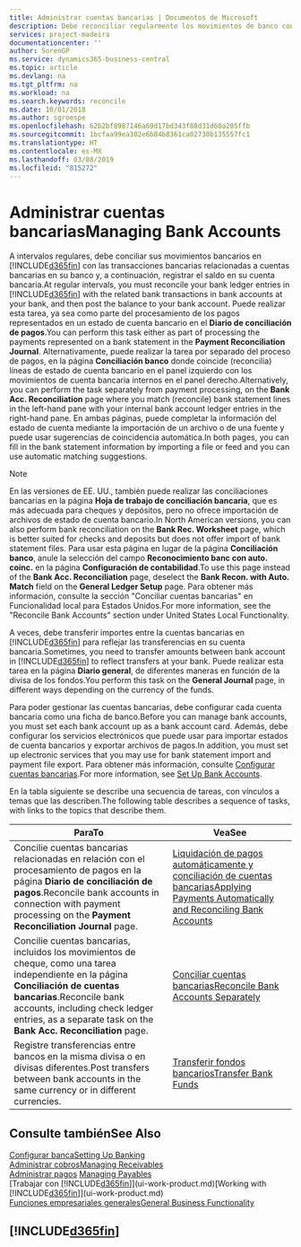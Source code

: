 ```yaml
---
title: Administrar cuentas bancarias | Documentos de Microsoft
description: Debe reconciliar regularmente los movimientos de banco con las transacciones bancarias relacionadas en sus cuentas bancarias.
services: project-madeira
documentationcenter: ''
author: SorenGP
ms.service: dynamics365-business-central
ms.topic: article
ms.devlang: na
ms.tgt_pltfrm: na
ms.workload: na
ms.search.keywords: reconcile
ms.date: 10/01/2018
ms.author: sgroespe
ms.openlocfilehash: 62b2bf8987146a69d17bd343f88d31d60a205ffb
ms.sourcegitcommit: 1bcfaa99ea302e6b84b8361ca02730b135557fc1
ms.translationtype: HT
ms.contentlocale: es-MX
ms.lasthandoff: 03/08/2019
ms.locfileid: "815272"
---
```

# <a name="managing-bank-accounts"></a><span data-ttu-id="87cfb-103">Administrar cuentas bancarias</span><span class="sxs-lookup"><span data-stu-id="87cfb-103">Managing Bank Accounts</span></span>
<span data-ttu-id="87cfb-104">A intervalos regulares, debe conciliar sus movimientos bancarios en [!INCLUDE[d365fin](includes/d365fin_md.md)] con las transacciones bancarias relacionadas a cuentas bancarias en su banco y, a continuación, registrar el saldo en su cuenta bancaria.</span><span class="sxs-lookup"><span data-stu-id="87cfb-104">At regular intervals, you must reconcile your bank ledger entries in [!INCLUDE[d365fin](includes/d365fin_md.md)] with the related bank transactions in bank accounts at your bank, and then post the balance to your bank account.</span></span> <span data-ttu-id="87cfb-105">Puede realizar esta tarea, ya sea como parte del procesamiento de los pagos representados en un estado de cuenta bancario en el **Diario de conciliación de pagos**.</span><span class="sxs-lookup"><span data-stu-id="87cfb-105">You can perform this task either as part of processing the payments represented on a bank statement in the **Payment Reconciliation Journal**.</span></span> <span data-ttu-id="87cfb-106">Alternativamente, puede realizar la tarea por separado del proceso de pagos, en la página **Conciliación banco** donde coincide (reconcilia) líneas de estado de cuenta bancario en el panel izquierdo con los movimientos de cuenta bancaria internos en el panel derecho.</span><span class="sxs-lookup"><span data-stu-id="87cfb-106">Alternatively, you can perform the task separately from payment processing, on the **Bank Acc. Reconciliation** page where you match (reconcile) bank statement lines in the left-hand pane with your internal bank account ledger entries in the right-hand pane.</span></span> <span data-ttu-id="87cfb-107">En ambas páginas, puede completar la información del estado de cuenta mediante la importación de un archivo o de una fuente y puede usar sugerencias de coincidencia automática.</span><span class="sxs-lookup"><span data-stu-id="87cfb-107">In both pages, you can fill in the bank statement information by importing a file or feed and you can use automatic matching suggestions.</span></span>

> [!NOTE]  
> <span data-ttu-id="87cfb-108">En las versiones de EE. UU., también puede realizar las conciliaciones bancarias en la página **Hoja de trabajo de conciliación bancaria**, que es más adecuada para cheques y depósitos, pero no ofrece importación de archivos de estado de cuenta bancario.</span><span class="sxs-lookup"><span data-stu-id="87cfb-108">In North American versions, you can also perform bank reconciliation on the **Bank Rec. Worksheet** page, which is better suited for checks and deposits but does not offer import of bank statement files.</span></span> <span data-ttu-id="87cfb-109">Para usar esta página en lugar de la página **Conciliación banco**, anule la selección del campo **Reconocimiento banc con auto. coinc.** en la página **Configuración de contabilidad**.</span><span class="sxs-lookup"><span data-stu-id="87cfb-109">To use this page instead of the **Bank Acc. Reconciliation** page, deselect the **Bank Recon. with Auto. Match** field on the **General Ledger Setup** page.</span></span> <span data-ttu-id="87cfb-110">Para obtener más información, consulte la sección "Conciliar cuentas bancarias" en Funcionalidad local para Estados Unidos.</span><span class="sxs-lookup"><span data-stu-id="87cfb-110">For more information, see the "Reconcile Bank Accounts" section under United States Local Functionality.</span></span>

<span data-ttu-id="87cfb-111">A veces, debe transferir importes entre la cuentas bancarias en [!INCLUDE[d365fin](includes/d365fin_md.md)] para reflejar las transferencias en su cuenta bancaria.</span><span class="sxs-lookup"><span data-stu-id="87cfb-111">Sometimes, you need to transfer amounts between bank account in [!INCLUDE[d365fin](includes/d365fin_md.md)] to reflect transfers at your bank.</span></span> <span data-ttu-id="87cfb-112">Puede realizar esta tarea en la página **Diario general**, de diferentes maneras en función de la divisa de los fondos.</span><span class="sxs-lookup"><span data-stu-id="87cfb-112">You perform this task on the **General Journal** page, in different ways depending on the currency of the funds.</span></span>

<span data-ttu-id="87cfb-113">Para poder gestionar las cuentas bancarias, debe configurar cada cuenta bancaria como una ficha de banco.</span><span class="sxs-lookup"><span data-stu-id="87cfb-113">Before you can manage bank accounts, you must set each bank account up as a bank account card.</span></span> <span data-ttu-id="87cfb-114">Además, debe configurar los servicios electrónicos que puede usar para importar estados de cuenta bancarios y exportar archivos de pagos.</span><span class="sxs-lookup"><span data-stu-id="87cfb-114">In addition, you must set up electronic services that you may use for bank statement import and payment file export.</span></span> <span data-ttu-id="87cfb-115">Para obtener más información, consulte [Configurar cuentas bancarias](bank-setup-banking.md).</span><span class="sxs-lookup"><span data-stu-id="87cfb-115">For more information, see [Set Up Bank Accounts](bank-setup-banking.md).</span></span>

<span data-ttu-id="87cfb-116">En la tabla siguiente se describe una secuencia de tareas, con vínculos a temas que las describen.</span><span class="sxs-lookup"><span data-stu-id="87cfb-116">The following table describes a sequence of tasks, with links to the topics that describe them.</span></span>

| <span data-ttu-id="87cfb-117">Para</span><span class="sxs-lookup"><span data-stu-id="87cfb-117">To</span></span> | <span data-ttu-id="87cfb-118">Vea</span><span class="sxs-lookup"><span data-stu-id="87cfb-118">See</span></span> |
| --- | --- |
| <span data-ttu-id="87cfb-119">Concilie cuentas bancarias relacionadas en relación con el procesamiento de pagos en la página **Diario de conciliación de pagos**.</span><span class="sxs-lookup"><span data-stu-id="87cfb-119">Reconcile bank accounts in connection with payment processing on the **Payment Reconciliation Journal** page.</span></span> |[<span data-ttu-id="87cfb-120">Liquidación de pagos automáticamente y conciliación de cuentas bancarias</span><span class="sxs-lookup"><span data-stu-id="87cfb-120">Applying Payments Automatically and Reconciling Bank Accounts</span></span>](receivables-apply-payments-auto-reconcile-bank-accounts.md) |
| <span data-ttu-id="87cfb-121">Concilie cuentas bancarias, incluidos los movimientos de cheque, como una tarea independiente en la página **Conciliación de cuentas bancarias**.</span><span class="sxs-lookup"><span data-stu-id="87cfb-121">Reconcile bank accounts, including check ledger entries, as a separate task on the **Bank Acc. Reconciliation** page.</span></span> |[<span data-ttu-id="87cfb-122">Conciliar cuentas bancarias</span><span class="sxs-lookup"><span data-stu-id="87cfb-122">Reconcile Bank Accounts Separately</span></span>](bank-how-reconcile-bank-accounts-separately.md) |
| <span data-ttu-id="87cfb-123">Registre transferencias entre bancos en la misma divisa o en divisas diferentes.</span><span class="sxs-lookup"><span data-stu-id="87cfb-123">Post transfers between bank accounts in the same currency or in different currencies.</span></span> |[<span data-ttu-id="87cfb-124">Transferir fondos bancarios</span><span class="sxs-lookup"><span data-stu-id="87cfb-124">Transfer Bank Funds</span></span>](bank-how-transfer-bank-funds.md) |

## <a name="see-also"></a><span data-ttu-id="87cfb-125">Consulte también</span><span class="sxs-lookup"><span data-stu-id="87cfb-125">See Also</span></span>
[<span data-ttu-id="87cfb-126">Configurar banca</span><span class="sxs-lookup"><span data-stu-id="87cfb-126">Setting Up Banking</span></span>](bank-setup-banking.md)  
[<span data-ttu-id="87cfb-127">Administrar cobros</span><span class="sxs-lookup"><span data-stu-id="87cfb-127">Managing Receivables</span></span>](receivables-manage-receivables.md)  
<span data-ttu-id="87cfb-128">[Administrar pagos](payables-manage-payables.md)  </span><span class="sxs-lookup"><span data-stu-id="87cfb-128">[Managing Payables](payables-manage-payables.md)  </span></span>  
<span data-ttu-id="87cfb-129">[Trabajar con [!INCLUDE[d365fin](includes/d365fin_md.md)]](ui-work-product.md)</span><span class="sxs-lookup"><span data-stu-id="87cfb-129">[Working with [!INCLUDE[d365fin](includes/d365fin_md.md)]](ui-work-product.md)</span></span>  
[<span data-ttu-id="87cfb-130">Funciones empresariales generales</span><span class="sxs-lookup"><span data-stu-id="87cfb-130">General Business Functionality</span></span>](ui-across-business-areas.md)  

## [!INCLUDE[d365fin](includes/free_trial_md.md)]  
 

